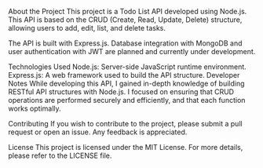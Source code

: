About the Project
This project is a Todo List API developed using Node.js. This API is based on the CRUD (Create, Read, Update, Delete) structure, allowing users to add, edit, list, and delete tasks.

The API is built with Express.js. Database integration with MongoDB and user authentication with JWT are planned and currently under development.

Technologies Used
Node.js: Server-side JavaScript runtime environment.
Express.js: A web framework used to build the API structure.
Developer Notes
While developing this API, I gained in-depth knowledge of building RESTful API structures with Node.js. I focused on ensuring that CRUD operations are performed securely and efficiently, and that each function works optimally.

Contributing
If you wish to contribute to the project, please submit a pull request or open an issue. Any feedback is appreciated.

License
This project is licensed under the MIT License. For more details, please refer to the LICENSE file.
